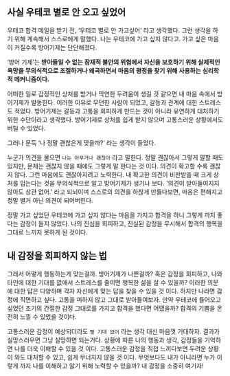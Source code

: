 ## 사실 우테코 별로 안 오고 싶었어

우테코 합격 메일을 받기 전, ‘우테코 별로 안 가고싶어’ 라고 생각했다. 그런 생각을 하기 위해 계속해서 스스로에게 말했다. 나는 우테코에 가고 싶지 않다고. 가고 싶은 마음이 커질수록 방어기제는 단단해졌다.

‘방어 기제’는 **받아들일 수 없는 잠재적 불안의 위협에서 자신을 보호하기 위해 실제적인 욕망을 무의식적으로 조절하거나 왜곡하면서 마음의 평정을 찾기 위해 사용하는 심리학적 메커니즘이다.**

어떠한 일로 감정적인 상처를 받거나 막연한 두려움이 생길 것 같으면 내 마음 속에서 방어기제가 발동한다. 이러한 이유로 무던한 사람이 되었고, 갈등과 관계에 대한 스트레스도 적었다. 방어기제는 갈등과 고통을 회피하게 만드는 것이 아니라 유연하게 대처하기 위한 수단이라고 생각했다. 방어기제로 상처를 쉽게 받지 않으며 고통스러운 상황에서도 버틸 수 있었다.

그러나 문득 ‘나 정말 괜찮은게 맞을까?’ 라는 생각이 들었다.

누군가 의견을 물으면 `나는 아무거나 괜찮아` 라고 말한다. 정말 괜찮아서 그렇게 말할 때도 있지만, 문제는 괜찮지 않을 때에도 그렇게 말 한다는 것 이다. 의견이 확고할 수록 괜찮지 않다. 그런 마음에도 괜찮아지려고 노력한다. 내 확고한 의견이 비판받을 때 크게 상처를 입는다는 것을 무의식적으로 알고 방어기제가 생기나 보다. '의견이 받아들여지지 않아도 상관 없어.' 라고 되뇌이며 스스로의 의견을 하찮게 만들다보면, 마음은 편해지고 정말 별거 아닌 의견이 되어버린다.

정말 가고 싶었던 우테코에 가고 싶지 않다는 마음을 가지고 합격을 하니 그렇게 까지 좋다는 감정이 들지 않았다. 나의 진심을 회피하고, 진실된 감정을 무시해서 합격의 행복을 그대로 느끼지 못하게 된 것이다.

## 내 감정을 회피하지 않는 법

그래서 어떻게 행동하는게 맞는걸까. 방어기제가 나쁜걸까? 혹은 감정을 회피하고, 나와 타인에 대한 기대를 없애서 스트레스를 줄이면 행복한 삶을 살 수 있을까? 이러한 의문에 대한 답은 다양하며 각자 자신에게 맞는 답을 찾을 수 있을 것 이다. 하지만 나라면 감정에 직면하고 싶다. 고통을 피하지 않고 그대로 받아들여보자. 만약 우테코에 들어오고 싶었던 초기의 간절한 감정 그대로를 가지고 합격을 했다면 어땠을까? 합격의 기쁨을 온전히 느낄 수 있었을 것이다.

고통스러운 감정이 예상되더라도 `별 기대 없어` 라는 생각 대신 마음껏 기대하자. 결과가 실망스러우면 그냥 실망하면 되는거다. 상황에 따른 나의 행동과 생각, 감정들을 기억하면 나를 더욱 이해할 수 있을 것 이다. 고통스러운 감정을 직접 느끼다보면 두려운 상황이 와도 대처할 수 있고, 쉽게 무너지지 않을 것 이다. 무엇보다도 내가 아니라면 누가 이렇게 까지 나를 이해하고 알기 위해 노력할 수 있을까? 내 감정을 소중히 여기자!
